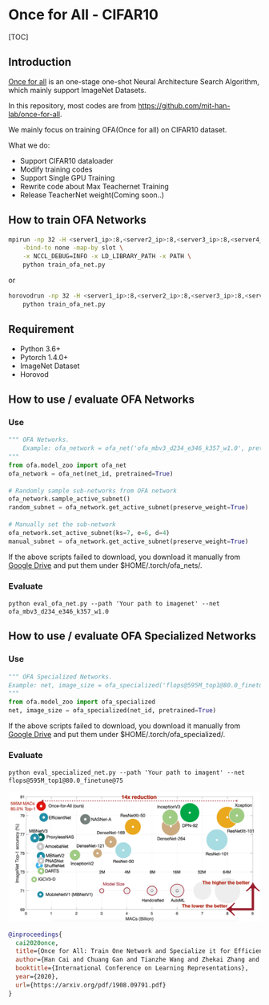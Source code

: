 # Once for All - CIFAR10

[TOC]

## Introduction

[Once for all](https://github.com/mit-han-lab/once-for-all) is an one-stage one-shot Neural Architecture Search Algorithm, which mainly support ImageNet Datasets. 

In this repository, most codes are from https://github.com/mit-han-lab/once-for-all.

We mainly focus on training OFA(Once for all) on CIFAR10 dataset. 

What we do:

- Support CIFAR10 dataloader
- Modify training codes
- Support Single GPU Training
- Rewrite code about Max Teachernet Training
- Release TeacherNet weight(Coming soon..)



## How to train **OFA Networks**

```bash
mpirun -np 32 -H <server1_ip>:8,<server2_ip>:8,<server3_ip>:8,<server4_ip>:8 \
    -bind-to none -map-by slot \
    -x NCCL_DEBUG=INFO -x LD_LIBRARY_PATH -x PATH \
    python train_ofa_net.py
```

or 

```bash
horovodrun -np 32 -H <server1_ip>:8,<server2_ip>:8,<server3_ip>:8,<server4_ip>:8 \
    python train_ofa_net.py
```

## Requirement

* Python 3.6+
* Pytorch 1.4.0+
* ImageNet Dataset 
* Horovod

## How to use / evaluate **OFA Networks**
### Use
```python
""" OFA Networks.
    Example: ofa_network = ofa_net('ofa_mbv3_d234_e346_k357_w1.0', pretrained=True)
""" 
from ofa.model_zoo import ofa_net
ofa_network = ofa_net(net_id, pretrained=True)
    
# Randomly sample sub-networks from OFA network
ofa_network.sample_active_subnet()
random_subnet = ofa_network.get_active_subnet(preserve_weight=True)
    
# Manually set the sub-network
ofa_network.set_active_subnet(ks=7, e=6, d=4)
manual_subnet = ofa_network.get_active_subnet(preserve_weight=True)
```
If the above scripts failed to download, you download it manually from [Google Drive](https://drive.google.com/drive/folders/10leLmIiMtaRu4J46KwrBaMydvQt0qFuI?usp=sharing) and put them under $HOME/.torch/ofa_nets/.

### Evaluate

```
python eval_ofa_net.py --path 'Your path to imagenet' --net ofa_mbv3_d234_e346_k357_w1.0 
```

## How to use / evaluate **OFA Specialized Networks** 
### Use
```python
""" OFA Specialized Networks.
Example: net, image_size = ofa_specialized('flops@595M_top1@80.0_finetune@75', pretrained=True)
""" 
from ofa.model_zoo import ofa_specialized
net, image_size = ofa_specialized(net_id, pretrained=True)
```
If the above scripts failed to download, you download it manually from [Google Drive](https://drive.google.com/drive/folders/1ez-t_DAHDet2fqe9TZUTJmvrU-AwofAt?usp=sharing) and put them under $HOME/.torch/ofa_specialized/.

### Evaluate
```
python eval_specialized_net.py --path 'Your path to imagent' --net flops@595M_top1@80.0_finetune@75 
```

![](figures/cnn_imagenet_new.png)



```BibTex
@inproceedings{
  cai2020once,
  title={Once for All: Train One Network and Specialize it for Efficient Deployment},
  author={Han Cai and Chuang Gan and Tianzhe Wang and Zhekai Zhang and Song Han},
  booktitle={International Conference on Learning Representations},
  year={2020},
  url={https://arxiv.org/pdf/1908.09791.pdf}
}
```






